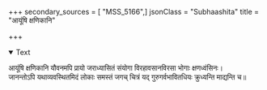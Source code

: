 +++
secondary_sources = [ "MSS_5166",]
jsonClass = "Subhaashita"
title = "आयूंषि क्षणिकानि"

+++

<details open><summary>Text</summary>

आयूंषि क्षणिकानि यौवनमपि प्रायो जराध्यासितं संयोगा विरहावसानविरसा भोगाः क्षणध्वंसिनः।  
जानन्तोऽपि यथाव्यवस्थितमिदं लोकाः समस्तं जगच् चित्रं यद् गुरुगर्वभावितधियः क्रुध्यन्ति माद्यन्ति च॥
</details>
